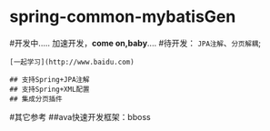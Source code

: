 spring-common-mybatisGen
========================
#开发中.....
	加速开发，<b>come on,baby</b>....
#待开发：
	`JPA注解`、`分页解耦`;
	
	[一起学习](http://www.baidu.com)
	
	## 支持Spring+JPA注解
	## 支持Spring+XML配置
	## 集成分页插件
#其它参考
	##ava快速开发框架：bboss